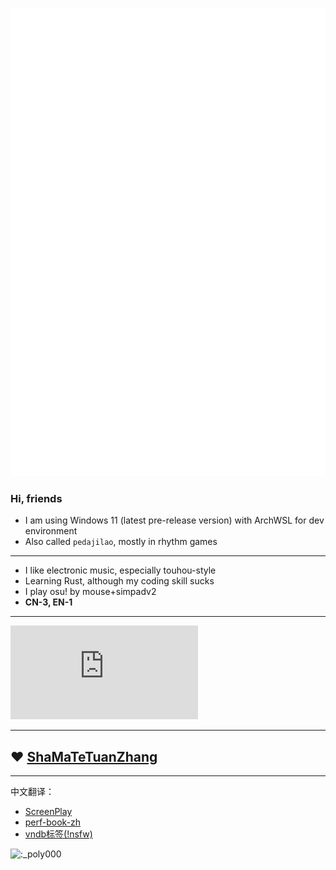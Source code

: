 ![banner](github-metrics.svg)
### Hi, friends

- I am using Windows 11 (latest pre-release version) with ArchWSL for dev environment
- Also called `pedajilao`, mostly in rhythm games
--------------------
- I like electronic music, especially touhou-style
- Learning Rust, although my coding skill sucks
- I play osu! by mouse+simpadv2
- **CN-3, EN-1**
--------------------

[![osu](https://osusig.lolicon.app/sig.php?colour=hexff66aa&uname=pedajilao&pp=1&countryrank)](https://osu.ppy.sh/users/13851970)

--------------------

## ❤️ [ShaMaTeTuanZhang](https://github.com/ShaMaTeTuanZhang)

--------------------

中文翻译：

- [ScreenPlay](https://github.com/kelteseth/ScreenPlay)
- [perf-book-zh](https://github.com/poly000/perf-book-zh)
- [vndb标签(!nsfw)](https://github.com/poly000/vndb_chinese_translation)


![:_poly000](https://count.getloli.com/get/@:_poly000)
